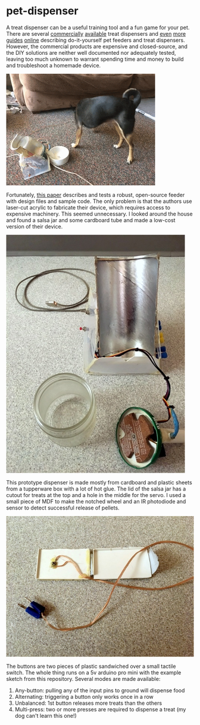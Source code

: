 # pet-dispenser
A treat dispenser can be a useful training tool and a fun game for your pet. There are several [commercially](https://www.amazon.com/PetSafe-Treat-Remote-Reward-Trainer/dp/B0010B8CHG/ref=asc_df_B0010B8CHG) [available](https://clever.pet/)
treat dispensers and [even](https://blog.arduino.cc/2017/01/25/build-an-automatic-cat-treat-dispenser-with-hummingbird/) [more](https://www.instructables.com/id/Arduino-controled-dog-foodtreat-dispenser/) [guides](https://create.arduino.cc/projecthub/isaackoz/dog-treat-dispenser-using-cayenne-991222) [online](https://www.instructables.com/id/IoT-Treat-Dispenser-for-Pets/) describing do-it-yourself pet feeders and treat dispensers. However, the commercial products are expensive and closed-source, and the DIY solutions are neither well documented nor adequately tested, leaving too much unknown to warrant spending time and money to build and troubleshoot a homemade device. 

![my dog using the device](https://github.com/leoscholl/pet-dispenser/raw/master/video.gif)

Fortunately, [this paper](https://doi.org/10.1016/j.ohx.2016.09.001) describes and tests a robust, open-source feeder with design files and sample code. The only problem is that the authors use laser-cut acrylic to fabricate their device, which requires access to expensive machinery. This seemed unnecessary. I looked around the house and found a salsa jar and some cardboard tube and made a low-cost version of their device.

![the dispenser](https://github.com/leoscholl/pet-dispenser/raw/master/front.JPG)

This prototype dispenser is made mostly from cardboard and plastic sheets from a tupperware box with a lot of hot glue. The lid of the salsa jar has a cutout for treats at the top and a hole in the middle for the servo. I used a small piece of MDF to make the notched wheel and an IR photodiode and sensor to detect successful release of pellets.

![the buttons](https://github.com/leoscholl/pet-dispenser/raw/master/button.JPG)

The buttons are two pieces of plastic sandwiched over a small tactile switch. The whole thing runs on a 5v arduino pro mini with the example sketch from this repository. Several modes are made available:
1. Any-button: pulling any of the input pins to ground will dispense food
2. Alternating: triggering a button only works once in a row
3. Unbalanced: 1st button releases more treats than the others
4. Multi-press: two or more presses are required to dispense a treat (my dog can't learn this one!)
